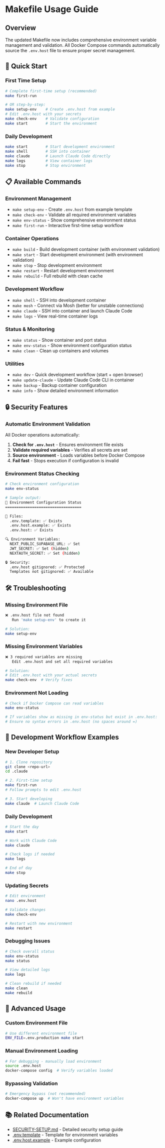 # Makefile Usage Guide

## Overview

The updated Makefile now includes comprehensive environment variable management and validation. All Docker Compose commands automatically source the `.env.host` file to ensure proper secret management.

## 🚀 Quick Start

### First Time Setup

```bash
# Complete first-time setup (recommended)
make first-run

# OR step-by-step:
make setup-env    # Create .env.host from example
# Edit .env.host with your secrets
make check-env    # Validate configuration
make start        # Start the environment
```

### Daily Development

```bash
make start        # Start development environment
make shell        # SSH into container
make claude       # Launch Claude Code directly
make logs         # View container logs
make stop         # Stop environment
```

## 📋 Available Commands

### Environment Management
- `make setup-env` - Create `.env.host` from example template
- `make check-env` - Validate all required environment variables
- `make env-status` - Show comprehensive environment status
- `make first-run` - Interactive first-time setup workflow

### Container Operations
- `make build` - Build development container (with environment validation)
- `make start` - Start development environment (with environment validation)
- `make stop` - Stop development environment
- `make restart` - Restart development environment
- `make rebuild` - Full rebuild with clean cache

### Development Workflow
- `make shell` - SSH into development container
- `make mosh` - Connect via Mosh (better for unstable connections)
- `make claude` - SSH into container and launch Claude Code
- `make logs` - View real-time container logs

### Status & Monitoring
- `make status` - Show container and port status
- `make env-status` - Show environment configuration status
- `make clean` - Clean up containers and volumes

### Utilities
- `make dev` - Quick development workflow (start + open browser)
- `make update-claude` - Update Claude Code CLI in container
- `make backup` - Backup container configuration
- `make info` - Show detailed environment information

## 🔒 Security Features

### Automatic Environment Validation

All Docker operations automatically:
1. **Check for `.env.host`** - Ensures environment file exists
2. **Validate required variables** - Verifies all secrets are set
3. **Source environment** - Loads variables before Docker Compose
4. **Fail fast** - Stops execution if configuration is invalid

### Environment Status Checking

```bash
# Check environment configuration
make env-status

# Sample output:
🔧 Environment Configuration Status
==================================

📁 Files:
  .env.template: ✅ Exists
  .env.host.example: ✅ Exists  
  .env.host: ✅ Exists

🔍 Environment Variables:
  NEXT_PUBLIC_SUPABASE_URL: ✅ Set
  JWT_SECRET: ✅ Set (hidden)
  NEXTAUTH_SECRET: ✅ Set (hidden)

🔒 Security:
  .env.host gitignored: ✅ Protected
  Templates not gitignored: ✅ Available
```

## 🛠️ Troubleshooting

### Missing Environment File

```bash
❌ .env.host file not found
   Run 'make setup-env' to create it

# Solution:
make setup-env
```

### Missing Environment Variables

```bash
❌ 3 required variables are missing
   Edit .env.host and set all required variables

# Solution:
# Edit .env.host with your actual secrets
make check-env  # Verify fixes
```

### Environment Not Loading

```bash
# Check if Docker Compose can read variables
make env-status

# If variables show as missing in env-status but exist in .env.host:
# Ensure no syntax errors in .env.host (no spaces around =)
```

## 🔄 Development Workflow Examples

### New Developer Setup

```bash
# 1. Clone repository
git clone <repo-url>
cd .claude

# 2. First-time setup
make first-run
# Follow prompts to edit .env.host

# 3. Start developing  
make claude  # Launch Claude Code
```

### Daily Development

```bash
# Start the day
make start

# Work with Claude Code
make claude

# Check logs if needed
make logs

# End of day
make stop
```

### Updating Secrets

```bash
# Edit environment
nano .env.host

# Validate changes
make check-env

# Restart with new environment
make restart
```

### Debugging Issues

```bash
# Check overall status
make env-status
make status

# View detailed logs
make logs

# Clean rebuild if needed
make clean
make rebuild
```

## 🔧 Advanced Usage

### Custom Environment File

```bash
# Use different environment file
ENV_FILE=.env.production make start
```

### Manual Environment Loading

```bash
# For debugging - manually load environment
source .env.host
docker-compose config  # Verify variables loaded
```

### Bypassing Validation

```bash
# Emergency bypass (not recommended)
docker-compose up  # Won't have environment variables
```

## 📚 Related Documentation

- [SECURITY-SETUP.md](./SECURITY-SETUP.md) - Detailed security setup guide
- [.env.template](./.env.template) - Template for environment variables
- [.env.host.example](./.env.host.example) - Example configuration